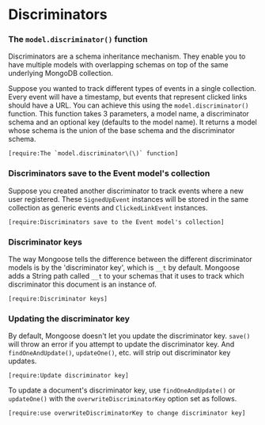 # Discriminators

### The `model.discriminator()` function

Discriminators are a schema inheritance mechanism. They enable
you to have multiple models with overlapping schemas on top of the
same underlying MongoDB collection.

Suppose you wanted to track different types of events in a single
collection. Every event will have a timestamp, but events that
represent clicked links should have a URL. You can achieve this
using the `model.discriminator()` function. This function takes
3 parameters, a model name, a discriminator schema and an optional
key (defaults to the model name). It returns a model whose schema
is the union of the base schema and the discriminator schema.

```acquit
[require:The `model.discriminator\(\)` function]
```

### Discriminators save to the Event model's collection

Suppose you created another discriminator to track events where
a new user registered. These `SignedUpEvent` instances will be
stored in the same collection as generic events and `ClickedLinkEvent`
instances.

```acquit
[require:Discriminators save to the Event model's collection]
```

### Discriminator keys

The way Mongoose tells the difference between the different discriminator models is by the 'discriminator key', which is `__t` by default.
Mongoose adds a String path called `__t` to your schemas that it uses to track which discriminator this document is an instance of.

```acquit
[require:Discriminator keys]
```

### Updating the discriminator key

By default, Mongoose doesn't let you update the discriminator key.
`save()` will throw an error if you attempt to update the discriminator key.
And `findOneAndUpdate()`, `updateOne()`, etc. will strip out discriminator key updates.

```acquit
[require:Update discriminator key]
```

To update a document's discriminator key, use `findOneAndUpdate()` or `updateOne()` with the `overwriteDiscriminatorKey` option set as follows.

```acquit
[require:use overwriteDiscriminatorKey to change discriminator key]
```

